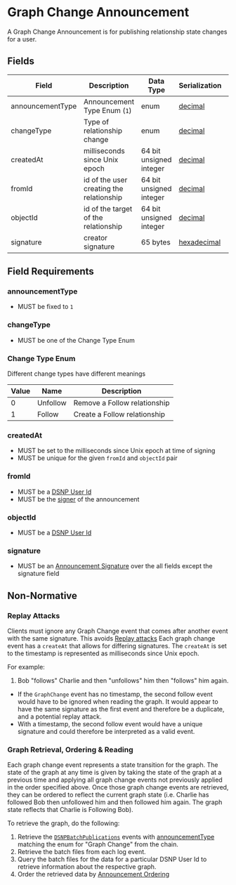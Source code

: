 # Graph Change Announcement

A Graph Change Announcement is for publishing relationship state changes for a user.

## Fields

| Field | Description | Data Type | Serialization | Parquet Type | Bloom Filter |
| ----- | ----------- | --------- | ------------- | ------------ | ------------ |
| announcementType | Announcement Type Enum (`1`) | enum | [decimal](/DSNP/Serializations#decimal) | `INT32` | no |
| changeType | Type of relationship change | enum | [decimal](/DSNP/Serializations#decimal) | `INT32` | no
| createdAt | milliseconds since Unix epoch | 64 bit unsigned integer | [decimal](/DSNP/Serializations#decimal) | `UINT_64` | no
| fromId | id of the user creating the relationship | 64 bit unsigned integer | [decimal](/DSNP/Serializations#decimal) | `UINT_64` | YES
| objectId | id of the target of the relationship | 64 bit unsigned integer | [decimal](/DSNP/Serializations#decimal) | `UINT_64` | YES
| signature | creator signature | 65 bytes | [hexadecimal](/DSNP/Serializations#hexadecimal) | `BYTE_ARRAY` | no

## Field Requirements

### announcementType

- MUST be fixed to `1`

### changeType

- MUST be one of the Change Type Enum

### Change Type Enum

Different change types have different meanings

| Value | Name | Description |
| ----- |----- | ----------- |
| 0 | Unfollow | Remove a Follow relationship |
| 1 | Follow | Create a Follow relationship |

### createdAt

- MUST be set to the milliseconds since Unix epoch at time of signing
- MUST be unique for the given `fromId` and `objectId` pair

### fromId

- MUST be a [DSNP User Id](/DSNP/Identifiers#dsnp-user-id)
- MUST be the [signer](/DSNP/Signatures) of the announcement

### objectId

- MUST be a [DSNP User Id](/DSNP/Identifiers#dsnp-user-id)

### signature

- MUST be an [Announcement Signature](/DSNP/Signatures) over the all fields except the signature field

## Non-Normative

### Replay Attacks

Clients must ignore any Graph Change event that comes after another event with the same signature.
This avoids [Replay attacks](https://en.wikipedia.org/wiki/Replay_attack)
Each graph change event has a `createAt` that allows for differing signatures.
The `createAt` is set to the timestamp is represented as milliseconds since Unix epoch.

For example:
1. Bob "follows" Charlie and then "unfollows" him then "follows" him again.
  - If the `GraphChange` event has no timestamp, the second follow event would have to be ignored when reading the graph.
    It would appear to have the same signature as the first event and therefore be a duplicate, and a potential replay attack.
  - With a timestamp, the second follow event would have a unique signature and could therefore be interpreted as a valid event.


### Graph Retrieval, Ordering & Reading
Each graph change event represents a state transition for the graph.
The state of the graph at any time is given by taking the state of the graph at a previous time and applying all graph change events not previously applied in the order specified above.
Once those graph change events are retrieved, they can be ordered to reflect the current graph state
(i.e. Charlie has followed Bob then unfollowed him and then followed him again. The graph state reflects that Charlie is Following Bob).

To retrieve the graph, do the following:
1. Retrieve the [`DSNPBatchPublications`](/BatchPublication/Publish) events with [announcementType](/DSNP/Announcements#announcement-types) matching the enum for "Graph Change" from the chain.
1. Retrieve the batch files from each log event.
1. Query the batch files for the data for a particular DSNP User Id to retrieve information about the respective graph.
1. Order the retrieved data by [Announcement Ordering](/DSNP/Announcements#ordering-announcements)
